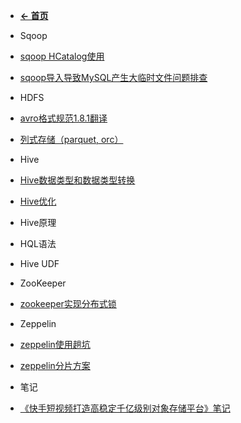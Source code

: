 - [**← 首页**](../)

- Sqoop

 - [sqoop HCatalog使用](bigdata/sqoop/sqoop_hcatalog.md)
 - [sqoop导入导致MySQL产生大临时文件问题排查](bigdata/sqoop/sqoop_mysql_temp_file.md)

- HDFS

 - [avro格式规范1.8.1翻译](bigdata/hdfs/avro_specification_1.8.1.md)
 - [列式存储（parquet, orc）](bigdata/hdfs/columnar_storage_parquet_orc.md)

- Hive

 - [Hive数据类型和数据类型转换](bigdata/hive/hive_data_type.md)
 - [Hive优化](bigdata/hive/hive_optimize.md)
 - Hive原理
 - HQL语法
 - Hive UDF
 
- ZooKeeper

 - [zookeeper实现分布式锁](bigdata/zookeeper/zk_distribute_lock.md)
 
- Zeppelin

 - [zeppelin使用趟坑](bigdata/zeppelin/zeppelin_bugs.md)
 - [zeppelin分片方案](bigdata/zeppelin/zeppelin_sharding.md)

- 笔记

 - [《快手短视频打造高稳定千亿级别对象存储平台》笔记](bigdata/note/oss_note.md)
 
